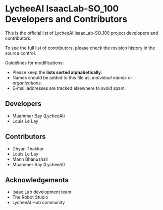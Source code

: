 # LycheeAI IsaacLab-SO_100 Developers and Contributors

This is the official list of LycheeAI IsaacLab-SO_100 project developers and contributors.

To see the full list of contributors, please check the revision history in the source control.

Guidelines for modifications:

- Please keep the **lists sorted alphabetically**.
- Names should be added to this file as: _individual names_ or _organizations_.
- E-mail addresses are tracked elsewhere to avoid spam.

## Developers

- Muammer Bay (LycheeAI)
- Louis Le Lay

## Contributors

- Dhyan Thakkar
- Louis Le Lay
- Mann Bhanushali
- Muammer Bay (LycheeAI)

## Acknowledgements

- Isaac Lab development team
- The Robot Studio
- LycheeAI Hub community
